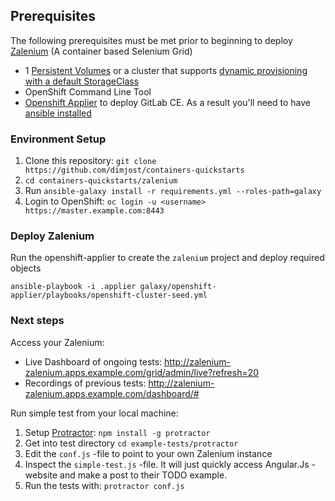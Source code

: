 ## Prerequisites

The following prerequisites must be met prior to beginning to deploy [Zalenium](https://opensource.zalando.com/zalenium/) (A container based Selenium Grid)

* 1 [Persistent Volumes](https://docs.openshift.com/container-platform/latest/architecture/additional_concepts/storage.html) or a cluster that supports [dynamic provisioning with a default StorageClass](https://docs.openshift.com/container-platform/latest/install_config/storage_examples/storage_classes_dynamic_provisioning.html)
* OpenShift Command Line Tool
* [Openshift Applier](https://github.com/dimjost/openshift-applier/) to deploy GitLab CE. As a result you'll need to have [ansible installed](http://docs.ansible.com/ansible/latest/intro_installation.html)


### Environment Setup

1. Clone this repository: `git clone https://github.com/dimjost/containers-quickstarts`
2. `cd containers-quickstarts/zalenium`
3. Run `ansible-galaxy install -r requirements.yml --roles-path=galaxy`
4. Login to OpenShift: `oc login -u <username> https://master.example.com:8443`

### Deploy Zalenium

Run the openshift-applier to create the `zalenium` project and deploy required objects
```
ansible-playbook -i .applier galaxy/openshift-applier/playbooks/openshift-cluster-seed.yml
```

### Next steps

Access your Zalenium:
* Live Dashboard of ongoing tests:
http://zalenium-zalenium.apps.example.com/grid/admin/live?refresh=20
* Recordings of previous tests:
http://zalenium-zalenium.apps.example.com/dashboard/#

Run simple test from your local machine:
1. Setup [Protractor](https://www.protractortest.org/#/tutorial#setup): `npm install -g protractor`
2. Get into test directory `cd example-tests/protractor`
3. Edit the `conf.js` -file to point to your own Zalenium instance
4. Inspect the `simple-test.js` -file. It will just quickly access Angular.Js -website and make a post to their TODO example.
5. Run the tests with: `protractor conf.js`